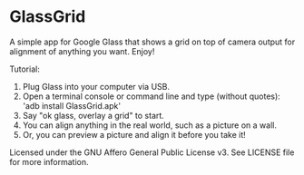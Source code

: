 GlassGrid
=========

A simple app for Google Glass that shows a grid on top of camera output for alignment of anything you want. Enjoy!

Tutorial:  
1. Plug Glass into your computer via USB.  
2. Open a terminal console or command line and type (without quotes): 'adb install GlassGrid.apk'  
3. Say "ok glass, overlay a grid" to start.  
4. You can align anything in the real world, such as a picture on a wall.  
5. Or, you can preview a picture and align it before you take it!  


Licensed under the GNU Affero General Public License v3. See LICENSE file for more information.
